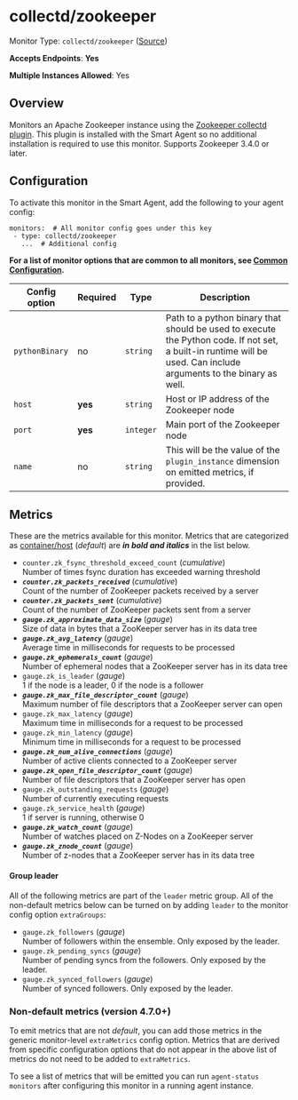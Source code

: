 
<!--- Generated by to-integrations-repo script in Smart Agent repo, DO NOT MODIFY HERE --->
<!--- GENERATED BY gomplate from scripts/docs/templates/monitor-page.md.tmpl --->

# collectd/zookeeper

Monitor Type: `collectd/zookeeper` ([Source](https://github.com/signalfx/signalfx-agent/tree/main/pkg/monitors/collectd/zookeeper))

**Accepts Endpoints**: **Yes**

**Multiple Instances Allowed**: Yes

## Overview

Monitors an Apache Zookeeper instance using the [Zookeeper collectd
plugin](https://github.com/signalfx/collectd-zookeeper). This plugin is
installed with the Smart Agent so no additional installation is required to
use this monitor.  Supports Zookeeper 3.4.0 or later.


## Configuration

To activate this monitor in the Smart Agent, add the following to your
agent config:

```
monitors:  # All monitor config goes under this key
 - type: collectd/zookeeper
   ...  # Additional config
```

**For a list of monitor options that are common to all monitors, see [Common
Configuration](../monitor-config.html#common-configuration).**


| Config option | Required | Type | Description |
| --- | --- | --- | --- |
| `pythonBinary` | no | `string` | Path to a python binary that should be used to execute the Python code. If not set, a built-in runtime will be used.  Can include arguments to the binary as well. |
| `host` | **yes** | `string` | Host or IP address of the Zookeeper node |
| `port` | **yes** | `integer` | Main port of the Zookeeper node |
| `name` | no | `string` | This will be the value of the `plugin_instance` dimension on emitted metrics, if provided. |


## Metrics

These are the metrics available for this monitor.
Metrics that are categorized as
[container/host](https://docs.splunk.com/observability/admin/subscription-usage/monitor-imm-billing-usage.html#about-custom-bundled-and-high-resolution-metrics)
(*default*) are ***in bold and italics*** in the list below.


 - `counter.zk_fsync_threshold_exceed_count` (*cumulative*)<br>    Number of times fsync duration has exceeded warning threshold
 - ***`counter.zk_packets_received`*** (*cumulative*)<br>    Count of the number of ZooKeeper packets received by a server
 - ***`counter.zk_packets_sent`*** (*cumulative*)<br>    Count of the number of ZooKeeper packets sent from a server
 - ***`gauge.zk_approximate_data_size`*** (*gauge*)<br>    Size of data in bytes that a ZooKeeper server has in its data tree
 - ***`gauge.zk_avg_latency`*** (*gauge*)<br>    Average time in milliseconds for requests to be processed
 - ***`gauge.zk_ephemerals_count`*** (*gauge*)<br>    Number of ephemeral nodes that a ZooKeeper server has in its data tree
 - `gauge.zk_is_leader` (*gauge*)<br>    1 if the node is a leader, 0 if the node is a follower
 - ***`gauge.zk_max_file_descriptor_count`*** (*gauge*)<br>    Maximum number of file descriptors that a ZooKeeper server can open
 - `gauge.zk_max_latency` (*gauge*)<br>    Maximum time in milliseconds for a request to be processed
 - `gauge.zk_min_latency` (*gauge*)<br>    Minimum time in milliseconds for a request to be processed
 - ***`gauge.zk_num_alive_connections`*** (*gauge*)<br>    Number of active clients connected to a ZooKeeper server
 - ***`gauge.zk_open_file_descriptor_count`*** (*gauge*)<br>    Number of file descriptors that a ZooKeeper server has open
 - `gauge.zk_outstanding_requests` (*gauge*)<br>    Number of currently executing requests
 - `gauge.zk_service_health` (*gauge*)<br>    1 if server is running, otherwise 0
 - ***`gauge.zk_watch_count`*** (*gauge*)<br>    Number of watches placed on Z-Nodes on a ZooKeeper server
 - ***`gauge.zk_znode_count`*** (*gauge*)<br>    Number of z-nodes that a ZooKeeper server has in its data tree

#### Group leader
All of the following metrics are part of the `leader` metric group. All of
the non-default metrics below can be turned on by adding `leader` to the
monitor config option `extraGroups`:
 - `gauge.zk_followers` (*gauge*)<br>    Number of followers within the ensemble. Only exposed by the leader.
 - `gauge.zk_pending_syncs` (*gauge*)<br>    Number of pending syncs from the followers. Only exposed by the leader.
 - `gauge.zk_synced_followers` (*gauge*)<br>    Number of synced followers. Only exposed by the leader.

### Non-default metrics (version 4.7.0+)

To emit metrics that are not _default_, you can add those metrics in the
generic monitor-level `extraMetrics` config option.  Metrics that are derived
from specific configuration options that do not appear in the above list of
metrics do not need to be added to `extraMetrics`.

To see a list of metrics that will be emitted you can run `agent-status
monitors` after configuring this monitor in a running agent instance.



